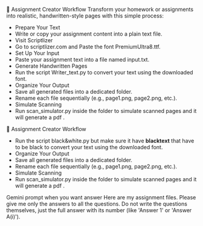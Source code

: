 📝 Assignment Creator Workflow
Transform your homework or assignments into realistic, handwritten-style pages with this simple process:
- Prepare Your Text
- Write or copy your assignment content into a plain text file.
- Visit Scriptlizer
- Go to scriptlizer.com and Paste the font PremiumUltra8.ttf.
- Set Up Your Input
- Paste your assignment text into a file named input.txt.
- Generate Handwritten Pages
- Run the script Writer_text.py to convert your text using the downloaded font.
- Organize Your Output
- Save all generated files into a dedicated folder.
- Rename each file sequentially (e.g., page1.png, page2.png, etc.).
- Simulate Scanning
- Run scan_simulator.py inside the folder to simulate scanned pages and it will generate a pdf .

📝 Assignment Creator Workflow
- Run the script black&white.py but make sure it have **blacktext** that have to be black to convert your text using the downloaded font.
- Organize Your Output
- Save all generated files into a dedicated folder.
- Rename each file sequentially (e.g., page1.png, page2.png, etc.).
- Simulate Scanning
- Run scan_simulator.py inside the folder to simulate scanned pages and it will generate a pdf .

Gemini prompt when you want answer
Here are my assignment files. Please give me only the answers to all the questions. Do not write the questions themselves, just the full answer with its number (like 'Answer 1' or 'Answer A(i)').
